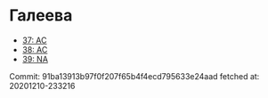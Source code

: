 # Галеева
- [37: AC](37.md)
- [38: AC](38.md)
- [39: NA](39.md)

Commit: 91ba13913b97f0f207f65b4f4ecd795633e24aad
 fetched at: 20201210-233216
